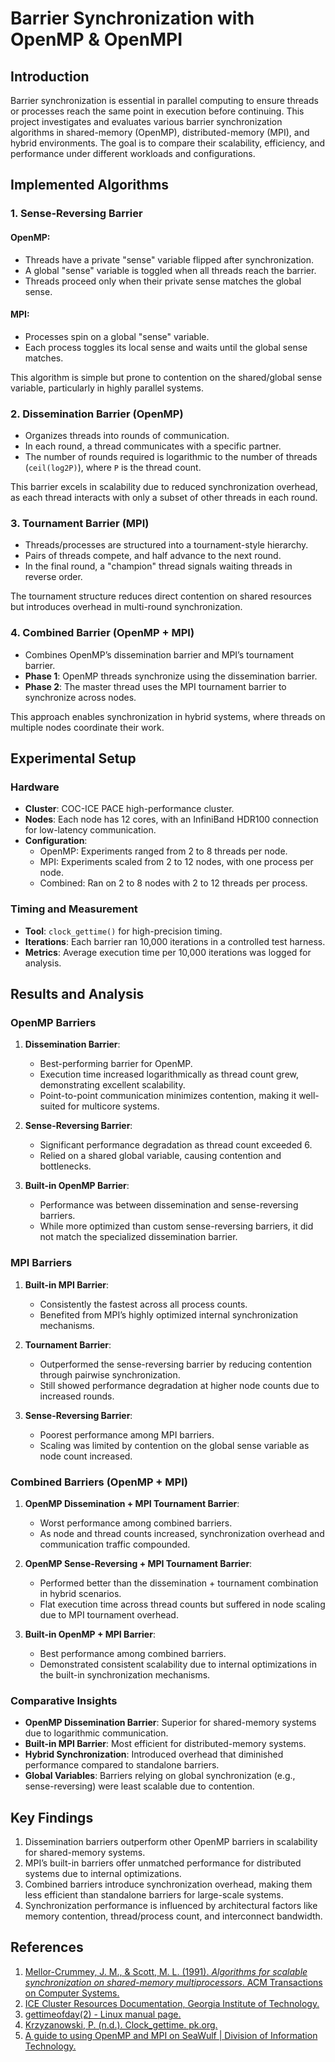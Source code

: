 # Barrier Synchronization with OpenMP & OpenMPI

## Introduction
Barrier synchronization is essential in parallel computing to ensure threads or processes reach the same point in execution before continuing. This project investigates and evaluates various barrier synchronization algorithms in shared-memory (OpenMP), distributed-memory (MPI), and hybrid environments. The goal is to compare their scalability, efficiency, and performance under different workloads and configurations.

## Implemented Algorithms

### 1. Sense-Reversing Barrier
#### OpenMP:
- Threads have a private "sense" variable flipped after synchronization.
- A global "sense" variable is toggled when all threads reach the barrier.
- Threads proceed only when their private sense matches the global sense.

#### MPI:
- Processes spin on a global "sense" variable.
- Each process toggles its local sense and waits until the global sense matches.

This algorithm is simple but prone to contention on the shared/global sense variable, particularly in highly parallel systems.

### 2. Dissemination Barrier (OpenMP)
- Organizes threads into rounds of communication.
- In each round, a thread communicates with a specific partner.
- The number of rounds required is logarithmic to the number of threads (`ceil(log2P)`), where `P` is the thread count.

This barrier excels in scalability due to reduced synchronization overhead, as each thread interacts with only a subset of other threads in each round.

### 3. Tournament Barrier (MPI)
- Threads/processes are structured into a tournament-style hierarchy.
- Pairs of threads compete, and half advance to the next round.
- In the final round, a "champion" thread signals waiting threads in reverse order.

The tournament structure reduces direct contention on shared resources but introduces overhead in multi-round synchronization.

### 4. Combined Barrier (OpenMP + MPI)
- Combines OpenMP’s dissemination barrier and MPI’s tournament barrier.
- **Phase 1**: OpenMP threads synchronize using the dissemination barrier.
- **Phase 2**: The master thread uses the MPI tournament barrier to synchronize across nodes.

This approach enables synchronization in hybrid systems, where threads on multiple nodes coordinate their work.

## Experimental Setup

### Hardware
- **Cluster**: COC-ICE PACE high-performance cluster.
- **Nodes**: Each node has 12 cores, with an InfiniBand HDR100 connection for low-latency communication.
- **Configuration**:
  - OpenMP: Experiments ranged from 2 to 8 threads per node.
  - MPI: Experiments scaled from 2 to 12 nodes, with one process per node.
  - Combined: Ran on 2 to 8 nodes with 2 to 12 threads per process.

### Timing and Measurement
- **Tool**: `clock_gettime()` for high-precision timing.
- **Iterations**: Each barrier ran 10,000 iterations in a controlled test harness.
- **Metrics**: Average execution time per 10,000 iterations was logged for analysis.

## Results and Analysis

### OpenMP Barriers
1. **Dissemination Barrier**:
   - Best-performing barrier for OpenMP.
   - Execution time increased logarithmically as thread count grew, demonstrating excellent scalability.
   - Point-to-point communication minimizes contention, making it well-suited for multicore systems.

2. **Sense-Reversing Barrier**:
   - Significant performance degradation as thread count exceeded 6.
   - Relied on a shared global variable, causing contention and bottlenecks.

3. **Built-in OpenMP Barrier**:
   - Performance was between dissemination and sense-reversing barriers.
   - While more optimized than custom sense-reversing barriers, it did not match the specialized dissemination barrier.

### MPI Barriers
1. **Built-in MPI Barrier**:
   - Consistently the fastest across all process counts.
   - Benefited from MPI’s highly optimized internal synchronization mechanisms.

2. **Tournament Barrier**:
   - Outperformed the sense-reversing barrier by reducing contention through pairwise synchronization.
   - Still showed performance degradation at higher node counts due to increased rounds.

3. **Sense-Reversing Barrier**:
   - Poorest performance among MPI barriers.
   - Scaling was limited by contention on the global sense variable as node count increased.

### Combined Barriers (OpenMP + MPI)
1. **OpenMP Dissemination + MPI Tournament Barrier**:
   - Worst performance among combined barriers.
   - As node and thread counts increased, synchronization overhead and communication traffic compounded.

2. **OpenMP Sense-Reversing + MPI Tournament Barrier**:
   - Performed better than the dissemination + tournament combination in hybrid scenarios.
   - Flat execution time across thread counts but suffered in node scaling due to MPI tournament overhead.

3. **Built-in OpenMP + MPI Barrier**:
   - Best performance among combined barriers.
   - Demonstrated consistent scalability due to internal optimizations in the built-in synchronization mechanisms.

### Comparative Insights
- **OpenMP Dissemination Barrier**: Superior for shared-memory systems due to logarithmic communication.
- **Built-in MPI Barrier**: Most efficient for distributed-memory systems.
- **Hybrid Synchronization**: Introduced overhead that diminished performance compared to standalone barriers.
- **Global Variables**: Barriers relying on global synchronization (e.g., sense-reversing) were least scalable due to contention.

## Key Findings
1. Dissemination barriers outperform other OpenMP barriers in scalability for shared-memory systems.
2. MPI’s built-in barriers offer unmatched performance for distributed systems due to internal optimizations.
3. Combined barriers introduce synchronization overhead, making them less efficient than standalone barriers for large-scale systems.
4. Synchronization performance is influenced by architectural factors like memory contention, thread/process count, and interconnect bandwidth.

## References
1. [Mellor-Crummey, J. M., & Scott, M. L. (1991). *Algorithms for scalable synchronization on shared-memory multiprocessors*. ACM Transactions on Computer Systems.](https://doi.org/10.1145/103727.103729)
2. [ICE Cluster Resources Documentation, Georgia Institute of Technology.](https://gatech.service-now.com/home?id=kb_article_view&sysparm_article=KB0042095)
3. [gettimeofday(2) - Linux manual page.](https://man7.org/linux/man-pages/man2/gettimeofday.2.html)
4. [Krzyzanowski, P. (n.d.). Clock_gettime. pk.org.](https://people.cs.rutgers.edu/~pxk/416/notes/c-tutorials/gettime.html)
5. [A guide to using OpenMP and MPI on SeaWulf | Division of Information Technology.](https://it.stonybrook.edu/help/kb/a-guide-to-using-openmp-and-mpi-on-seawulf)